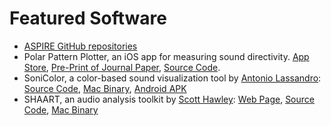 # Featured Software

* [ASPIRE GitHub repositories](https://github.com/aspirecoop)
* Polar Pattern Plotter, an iOS app for measuring sound directivity. [App Store](https://apple.co/2lAAsMy), [Pre-Print of Journal Paper](https://arxiv.org/abs/1702.06072), [Source Code](https://github.com/drscotthawley/PolarPatternPlotter).
* SoniColor, a color-based sound visualization tool by [Antonio Lassandro](https://github.com/lassandroan): [Source Code](https://github.com/lassandroan/SoniColor), [Mac Binary](https://minhaskamal.github.io/DownGit/#/home?url=https:%2F%2Fgithub.com%2Flassandroan%2FSoniColor%2Ftree%2Fmaster%2FBinaries%2FSoniColor.app), [Android APK](https://github.com/lassandroan/SoniColor/blob/master/Binaries/Sonicolor.apk)
* SHAART, an audio analysis toolkit by [Scott Hawley](https://github.com/drscotthawley): [Web Page](http://hedges.belmont.edu/~shawley/SHAART/), [Source Code](https://github.com/drscotthawley/SHAART), [Mac Binary](http://hedges.belmont.edu/~shawley/SHAART/SHAART.app.tar.gz)
